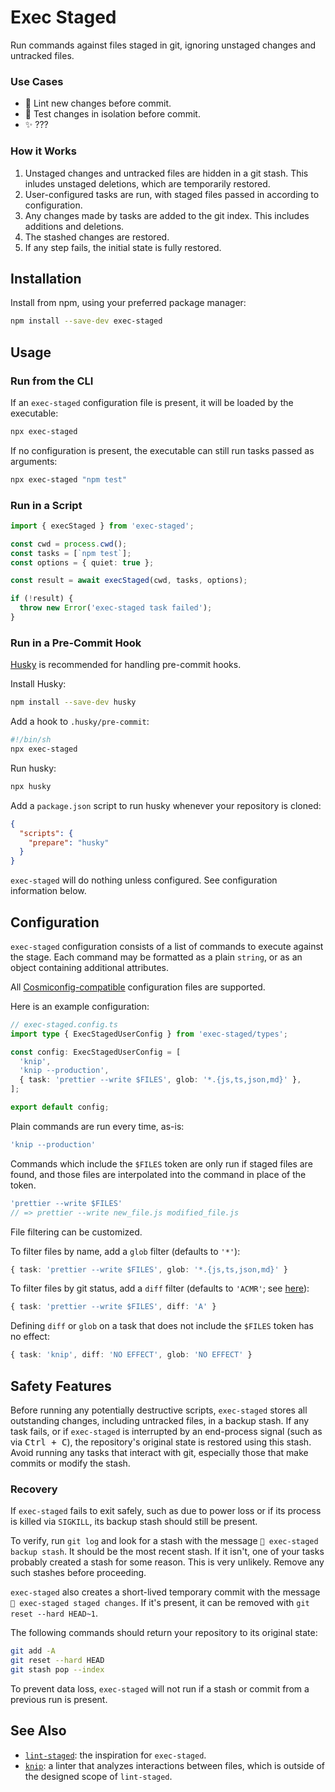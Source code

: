 # Exec Staged

Run commands against files staged in git, ignoring unstaged changes and untracked files.

### Use Cases

- 🧵 Lint new changes before commit.
- 🧪 Test changes in isolation before commit.
- ✨ ???

### How it Works

1. Unstaged changes and untracked files are hidden in a git stash. This inludes unstaged deletions, which are temporarily restored.
2. User-configured tasks are run, with staged files passed in according to configuration.
3. Any changes made by tasks are added to the git index. This includes additions and deletions.
4. The stashed changes are restored.
5. If any step fails, the initial state is fully restored.

## Installation

Install from npm, using your preferred package manager:

```bash
npm install --save-dev exec-staged
```

## Usage

### Run from the CLI

If an `exec-staged` configuration file is present, it will be loaded by the executable:

```bash
npx exec-staged
```

If no configuration is present, the executable can still run tasks passed as arguments:

```bash
npx exec-staged "npm test"
```

### Run in a Script

```typescript
import { execStaged } from 'exec-staged';

const cwd = process.cwd();
const tasks = [`npm test`];
const options = { quiet: true };

const result = await execStaged(cwd, tasks, options);

if (!result) {
  throw new Error('exec-staged task failed');
}
```

### Run in a Pre-Commit Hook

[Husky](https://github.com/typicode/husky) is recommended for handling pre-commit hooks.

Install Husky:

```bash
npm install --save-dev husky
```

Add a hook to `.husky/pre-commit`:

```bash
#!/bin/sh
npx exec-staged
```

Run husky:

```bash
npx husky
```

Add a `package.json` script to run husky whenever your repository is cloned:

```json
{
  "scripts": {
    "prepare": "husky"
  }
}
```

`exec-staged` will do nothing unless configured. See configuration information below.

## Configuration

`exec-staged` configuration consists of a list of commands to execute against the stage. Each command may be formatted as a plain `string`, or as an object containing additional attributes.

All [Cosmiconfig-compatible](https://www.npmjs.com/package/cosmiconfig#searchplaces) configuration files are supported.

Here is an example configuration:

```typescript
// exec-staged.config.ts
import type { ExecStagedUserConfig } from 'exec-staged/types';

const config: ExecStagedUserConfig = [
  'knip',
  'knip --production',
  { task: 'prettier --write $FILES', glob: '*.{js,ts,json,md}' },
];

export default config;
```

Plain commands are run every time, as-is:

<!-- prettier-ignore-start -->
```typescript
'knip --production'
```
<!-- prettier-ignore-end -->

Commands which include the `$FILES` token are only run if staged files are found, and those files are interpolated into the command in place of the token.

<!-- prettier-ignore-start -->
```typescript
'prettier --write $FILES'
// => prettier --write new_file.js modified_file.js
```
<!-- prettier-ignore-end -->

File filtering can be customized.

To filter files by name, add a `glob` filter (defaults to `'*'`):

```typescript
{ task: 'prettier --write $FILES', glob: '*.{js,ts,json,md}' }
```

To filter files by git status, add a `diff` filter (defaults to `'ACMR'`; see [here](https://git-scm.com/docs/git-status#_short_format)):

```typescript
{ task: 'prettier --write $FILES', diff: 'A' }
```

Defining `diff` or `glob` on a task that does not include the `$FILES` token has no effect:

```typescript
{ task: 'knip', diff: 'NO EFFECT', glob: 'NO EFFECT' }
```

## Safety Features

Before running any potentially destructive scripts, `exec-staged` stores all outstanding changes, including untracked files, in a backup stash. If any task fails, or if `exec-staged` is interrupted by an end-process signal (such as via <kbd>Ctrl + C</kbd>), the repository's original state is restored using this stash. Avoid running any tasks that interact with git, especially those that make commits or modify the stash.

### Recovery

If `exec-staged` fails to exit safely, such as due to power loss or if its process is killed via `SIGKILL`, its backup stash should still be present.

To verify, run `git log` and look for a stash with the message `💾 exec-staged backup stash`. It should be the most recent stash. If it isn't, one of your tasks probably created a stash for some reason. This is very unlikely. Remove any such stashes before proceeding.

`exec-staged` also creates a short-lived temporary commit with the message `💾 exec-staged staged changes`. If it's present, it can be removed with `git reset --hard HEAD~1`.

The following commands should return your repository to its original state:

```bash
git add -A
git reset --hard HEAD
git stash pop --index
```

To prevent data loss, `exec-staged` will not run if a stash or commit from a previous run is present.

## See Also

- [`lint-staged`](https://github.com/lint-staged/lint-staged): the inspiration for `exec-staged`.
- [`knip`](https://github.com/webpro-nl/knip): a linter that analyzes interactions between files, which is outside of the designed scope of `lint-staged`.
